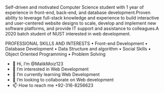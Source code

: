 Self-driven and motivated Computer Science student with 1 year of experience in front-end, back-end, and
database development.Proven ability to leverage full-stack knowledge and experience to build interactive and
user-centered website designs to scale, develop and implement new software platforms, and provide IT
support and assistance to colleagues.A 2020 batch student of NUST interested in web development.

PROFESSIONAL SKILLS AND INTERESTS
• Front-end Development
• Database Development
• Data Structure and algorithm
• Social Skills
• Object Oriented Programming
• Problem Solving


- 👋 Hi, I’m @MalikMoiz123
- 👀 I’m interested in Web Development
- 🌱 I’m currently learning Web Development
- 💞️ I’m looking to collaborate on Web development
- 📫 How to reach me +92-316-8256623


<!---
MalikMoiz123/MalikMoiz123 is a ✨ special ✨ repository because its `README.md` (this file) appears on your GitHub profile.
You can click the Preview link to take a look at your changes.
--->
